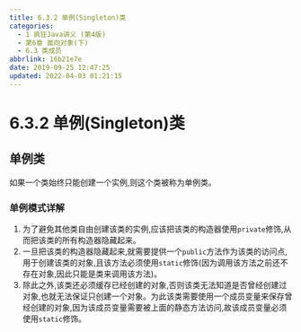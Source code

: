 ```yaml
---
title: 6.3.2 单例(Singleton)类
categories: 
  - 1 疯狂Java讲义 (第4版)
  - 第6章 面向对象(下)
  - 6.3 类成员
abbrlink: 16b21e7e
date: 2019-09-25 12:47:25
updated: 2022-04-03 01:21:15
---
```

# 6.3.2 单例(Singleton)类 #
## 单例类 ##
如果一个类始终只能创建一个实例,则这个类被称为单例类。
### 单例模式详解 ###
1. 为了避免其他类自由创建该类的实例,应该把该类的构造器使用`private`修饰,从而把该类的所有构造器隐藏起来。
2. 一旦把该类的构造器隐藏起来,就需要提供一个`public`方法作为该类的访问点,用于创建该类的对象,且该方法必须使用`static`修饰(因为调用该方法之前还不存在对象,因此只能是类来调用该方法)。
3. 除此之外,该类还必须缓存已经创建的对象,否则该类无法知道是否曾经创建过对象,也就无法保证只创建一个对象。为此该类需要使用一个成员变量来保存曾经创建的对象,因为该成员变量需要被上面的静态方法访问,故该成员变量必须使用`static`修饰。


